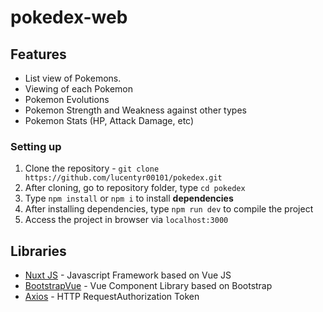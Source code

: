 # pokedex-web


## Features
- List view of Pokemons.
- Viewing of each Pokemon
- Pokemon Evolutions
- Pokemon Strength and Weakness against other types
- Pokemon Stats (HP, Attack Damage, etc)
### Setting up
1. Clone the repository - `git clone https://github.com/lucentyr00101/pokedex.git`
2. After cloning, go to repository folder, type `cd pokedex`
3. Type `npm install` or `npm i` to install **dependencies**
4. After installing dependencies, type `npm run dev` to compile the project
5. Access the project in browser via `localhost:3000`

## Libraries
- [Nuxt JS](https://nuxtjs.org/) - Javascript Framework based on Vue JS
- [BootstrapVue](https://bootstrap-vue.org/) - Vue Component Library based on Bootstrap
- [Axios](https://github.com/axios/axios) - HTTP RequestAuthorization Token 
